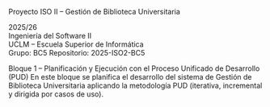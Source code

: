 Proyecto ISO II – Gestión de Biblioteca Universitaria

2025/26  
Ingeniería del Software II  
UCLM – Escuela Superior de Informática  
Grupo: BC5
Repositorio: 2025-ISO2-BC5


Bloque 1 – Planificación y Ejecución con el Proceso Unificado de Desarrollo (PUD)
En este bloque se planifica el desarrollo del sistema de Gestión de Biblioteca Universitaria aplicando la metodología PUD (iterativa, incremental y dirigida por casos de uso).
